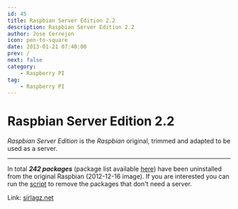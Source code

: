 ```yaml
---
id: 45
title: Raspbian Server Edition 2.2
description: Raspbian Server Edition 2.2
author: Jose Cerrejon
icon: pen-to-square
date: 2013-01-21 07:40:00
prev: /
next: false
category:
    - Raspberry PI
tag:
    - Raspberry PI
---
```


# Raspbian Server Edition 2.2

_Raspbian Server Edition_ is the _Raspbian_ original, trimmed and adapted to be used as a server.

---

In total **_242 packages_** (package list available [here](https://sirlagz.net/wp-content/uploads/2012/12/pkgs.txt)) have been uninstalled from the original Raspbian (2012-12-16 image). If you are interested you can run the [script](https://sirlagz.net/wp-content/plugins/download-monitor/download.php?id=10) to remove the packages that don't need a server.

Link: [sirlagz.net](https://sirlagz.net/2012/12/31/raspbian-server-edition-version-2-2/)
